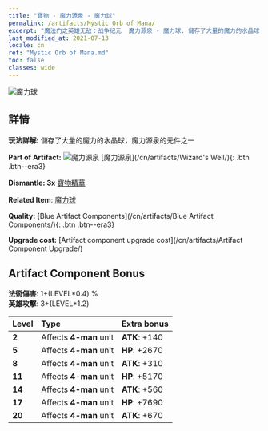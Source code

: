 ```yaml
---
title: "寶物 - 魔力源泉 - 魔力球"
permalink: /artifacts/Mystic Orb of Mana/
excerpt: "魔法门之英雄无敌：战争纪元  魔力源泉 - 魔力球. 儲存了大量的魔力的水晶球，魔力源泉的元件之一"
last_modified_at: 2021-07-13
locale: cn
ref: "Mystic Orb of Mana.md"
toc: false
classes: wide
---
```


 ![魔力球](/images/t/artifact_40213.png)



## 詳情

 **玩法詳解:** 儲存了大量的魔力的水晶球，魔力源泉的元件之一

 **Part of Artifact:** ![魔力源泉](/images/t/icon_artifact_21.png) [魔力源泉](/cn/artifacts/Wizard's Well/){: .btn .btn--era3}

 **Dismantle: 3x** [寶物精華](/cn/Items/con_905/)

 **Related Item**: [魔力球](/cn/Items/art_114/)

 **Quality:** [Blue Artifact Components](/cn/artifacts/Blue Artifact Components/){: .btn .btn--era3}

 **Upgrade cost:** [Artifact component upgrade cost](/cn/artifacts/Artifact Component Upgrade/)

## Artifact Component Bonus

  **法術傷害**: 1+(LEVEL\*0.4) %<br/>**英雄攻擊**: 3+(LEVEL\*1.2)

  |  Level  | Type |    Extra bonus  | 
  |:--------|:-----|:----------------| 
  | **2** | Affects **4-man** unit | **ATK**: +140 | 
  | **5** | Affects **4-man** unit | **HP**: +2670 | 
  | **8** | Affects **4-man** unit | **ATK**: +310 | 
  | **11** | Affects **4-man** unit | **HP**: +5170 | 
  | **14** | Affects **4-man** unit | **ATK**: +560 | 
  | **17** | Affects **4-man** unit | **HP**: +7690 | 
  | **20** | Affects **4-man** unit | **ATK**: +670 | 
